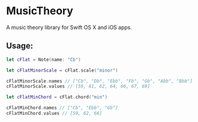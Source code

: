 # MusicTheory
A music theory library for Swift OS X and iOS apps.

## Usage:

```swift
let cFlat = Note(name: "Cb")

let cFlatMinorScale = cFlat.scale("minor")

cFlatMinorScale.names // ["Cb", "Db", "Ebb", "Fb", "Gb", "Abb", "Bbb"]
cFlatMinorScale.values // [59, 61, 62, 64, 66, 67, 69]

let cFlatMinChord = cFlat.chord("min")

cFlatMinChord.names // ["Cb", "Ebb", "Gb"]
cFlatMinChord.values // [59, 62, 66]

